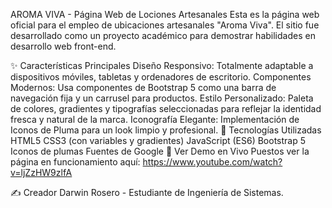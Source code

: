 AROMA VIVA - Página Web de Lociones Artesanales
Esta es la página web oficial para el empleo de ubicaciones artesanales "Aroma Viva". El sitio fue desarrollado como un proyecto académico para demostrar habilidades en desarrollo web front-end.

✨ Características Principales
Diseño Responsivo: Totalmente adaptable a dispositivos móviles, tabletas y ordenadores de escritorio.
Componentes Modernos: Usa componentes de Bootstrap 5 como una barra de navegación fija y un carrusel para productos.
Estilo Personalizado: Paleta de colores, gradientes y tipografías seleccionadas para reflejar la identidad fresca y natural de la marca.
Iconografía Elegante: Implementación de Iconos de Pluma para un look limpio y profesional.
🚀 Tecnologías Utilizadas
HTML5
CSS3 (con variables y gradientes)
JavaScript (ES6)
Bootstrap 5
Iconos de plumas
Fuentes de Google
🔗 Ver Demo en Vivo
Puestos ver la página en funcionamiento aquí: https://www.youtube.com/watch?v=ljZzHW9zlfA

✍️ Creador
Darwin Rosero - Estudiante de Ingeniería de Sistemas.
